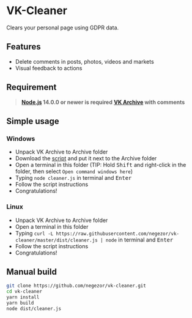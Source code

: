 # VK-Cleaner
Clears your personal page using GDPR data.

## Features
- Delete comments in posts, photos, videos and markets
- Visual feedback to actions

## Requirement
> **[Node.js](https://nodejs.org/) 14.0.0 or newer is required**
> **[VK Archive](https://vk.com/data_protection?section=rules&scroll_to_archive=1) with comments**

## Simple usage

### Windows

- Unpack VK Archive to Archive folder
- Download the [script](https://raw.githubusercontent.com/negezor/vk-cleaner/master/dist/cleaner.js) and put it next to the Archive folder
- Open a terminal in this folder (TIP: Hold <kbd>Shift</kbd> and right-click in the folder, then select `Open command windows here`)
- Typing `node cleaner.js` in terminal and <kbd>Enter</kbd>
- Follow the script instructions
- Congratulations!

### Linux

- Unpack VK Archive to Archive folder
- Open a terminal in this folder
- Typing `curl -L https://raw.githubusercontent.com/negezor/vk-cleaner/master/dist/cleaner.js | node` in terminal and <kbd>Enter</kbd>
- Follow the script instructions
- Congratulations!

## Manual build

```sh
git clone https://github.com/negezor/vk-cleaner.git
cd vk-cleaner
yarn install
yarn build
node dist/cleaner.js
```
